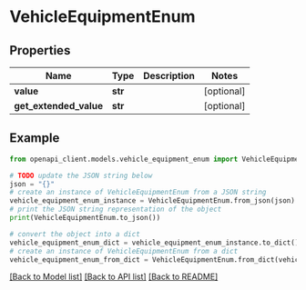 # VehicleEquipmentEnum


## Properties

Name | Type | Description | Notes
------------ | ------------- | ------------- | -------------
**value** | **str** |  | [optional] 
**get_extended_value** | **str** |  | [optional] 

## Example

```python
from openapi_client.models.vehicle_equipment_enum import VehicleEquipmentEnum

# TODO update the JSON string below
json = "{}"
# create an instance of VehicleEquipmentEnum from a JSON string
vehicle_equipment_enum_instance = VehicleEquipmentEnum.from_json(json)
# print the JSON string representation of the object
print(VehicleEquipmentEnum.to_json())

# convert the object into a dict
vehicle_equipment_enum_dict = vehicle_equipment_enum_instance.to_dict()
# create an instance of VehicleEquipmentEnum from a dict
vehicle_equipment_enum_from_dict = VehicleEquipmentEnum.from_dict(vehicle_equipment_enum_dict)
```
[[Back to Model list]](../README.md#documentation-for-models) [[Back to API list]](../README.md#documentation-for-api-endpoints) [[Back to README]](../README.md)


